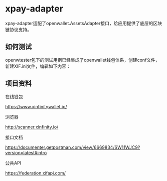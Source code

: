# xpay-adapter

xpay-adapter适配了openwallet.AssetsAdapter接口，给应用提供了底层的区块链协议支持。

## 如何测试

openwtester包下的测试用例已经集成了openwallet钱包体系，创建conf文件，新建XIF.ini文件，编辑如下内容：



## 项目资料

在线钱包

https://www.xinfinitywallet.io/

浏览器

http://scanner.xinfinity.io/

接口文档

https://documenter.getpostman.com/view/6669834/SW11WJC9?version=latest#intro

公共API

https://federation.xifapi.com/

